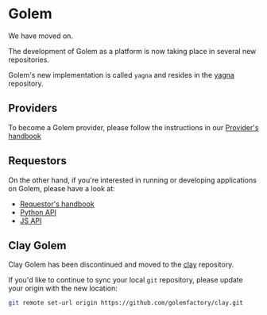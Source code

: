 # Golem

We have moved on.

The development of Golem as a platform is now taking place in several new repositories.

Golem's new implementation is called `yagna` and resides in the [yagna](https://github.com/golemfactory/yagna) repository.

## Providers

To become a Golem provider, please follow the instructions in our [Provider's handbook](https://handbook.golem.network/provider-tutorials/provider-tutorial)

## Requestors

On the other hand, if you're interested in running or developing applications on Golem, please have a look at:

* [Requestor's handbook](https://handbook.golem.network/requestor-tutorials/)
* [Python API](https://github.com/golemfactory/yapapi)
* [JS API](https://github.com/golemfactory/yajsapi/)


## Clay Golem

Clay Golem has been discontinued and moved to the [clay](https://github.com/golemfactory/clay) repository.

If you'd like to continue to sync your local `git` repository, please update your origin with the new location:

```bash
git remote set-url origin https://github.com/golemfactory/clay.git
```
